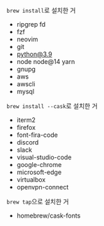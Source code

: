 `brew install`로 설치한 거 
- ripgrep fd
- fzf
- neovim
- git
- python@3.9
- node node@14 yarn
- gnupg
- aws
- awscli
- mysql

`brew install --cask`로 설치한 거

- iterm2
- firefox
- font-fira-code
- discord 
- slack
- visual-studio-code
- google-chrome
- microsoft-edge
- virtualbox
- openvpn-connect

`brew tap`으로 설치한 거
- homebrew/cask-fonts

